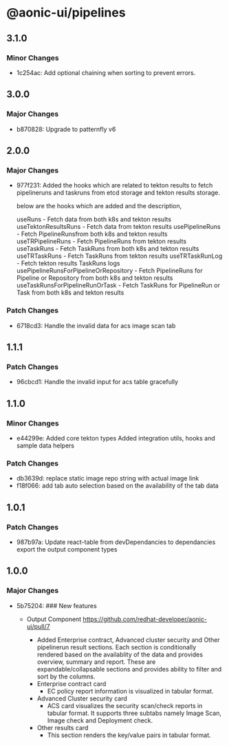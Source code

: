 # @aonic-ui/pipelines

## 3.1.0

### Minor Changes

- 1c254ac: Add optional chaining when sorting to prevent errors.

## 3.0.0

### Major Changes

- b870828: Upgrade to patternfly v6

## 2.0.0

### Major Changes

- 977f231: Added the hooks which are related to tekton results to fetch pipelineruns and taskruns from etcd storage and tekton results storage.

  below are the hooks which are added and the description,

  useRuns - Fetch data from both k8s and tekton results
  useTektonResultsRuns - Fetch data from tekton results
  usePipelineRuns - Fetch PipelineRunsfrom both k8s and tekton results
  useTRPipelineRuns - Fetch PipelineRuns from tekton results
  useTaskRuns - Fetch TaskRuns from both k8s and tekton results
  useTRTaskRuns - Fetch TaskRuns from tekton results
  useTRTaskRunLog - Fetch tekton results TaskRuns logs
  usePipelineRunsForPipelineOrRepository - Fetch PipelineRuns for Pipeline or Repository from both k8s and tekton results
  useTaskRunsForPipelineRunOrTask - Fetch TaskRuns for PipelineRun or Task from both k8s and tekton results

### Patch Changes

- 6718cd3: Handle the invalid data for acs image scan tab

## 1.1.1

### Patch Changes

- 96cbcd1: Handle the invalid input for acs table gracefully

## 1.1.0

### Minor Changes

- e44299e: Added core tekton types
  Added integration utils, hooks and sample data helpers

### Patch Changes

- db3639d: replace static image repo string with actual image link
- f18f066: add tab auto selection based on the availability of the tab data

## 1.0.1

### Patch Changes

- 987b97a: Update react-table from devDependancies to dependancies
  export the output component types

## 1.0.0

### Major Changes

- 5b75204: ### New features

  - Output Component https://github.com/redhat-developer/aonic-ui/pull/7

    - Added Enterprise contract, Advanced cluster security and Other pipelinerun result sections. Each section is conditionally rendered based on the availablity of the data and provides overview, summary and report. These are expandable/collapsable sections and provides ability to filter and sort by the columns.
    - Enterprise contract card
      - EC policy report information is visualized in tabular format.
    - Advanced Cluster security card
      - ACS card visualizes the security scan/check reports in tabular format. It supports three subtabs namely Image Scan, Image check and Deployment check.
    - Other results card
      - This section renders the key/value pairs in tabular format.

